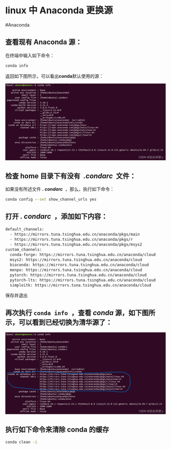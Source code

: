 # linux 中 Anaconda 更换源
#Anaconda 

## 查看现有 Anaconda 源：

在终端中输入如下命令：
~~~cmd
conda info
~~~

返回如下图所示，可以看出**conda**默认使用的源：

![](linux中Anaconda更换源/conda默认使用的源.png)

## 检查 **home** 目录下有没有  _**.condarc**_  文件：

如果没有所述文件 _**. condarc**_  ，那么，执行如下命令：
~~~cmd
conda config --set show_channel_urls yes
~~~

## 打开 _**. condarc**_  ，添加如下内容：
~~~vim
default_channels:
  - https://mirrors.tuna.tsinghua.edu.cn/anaconda/pkgs/main
  - https://mirrors.tuna.tsinghua.edu.cn/anaconda/pkgs/r
  - https://mirrors.tuna.tsinghua.edu.cn/anaconda/pkgs/msys2
custom_channels:
  conda-forge: https://mirrors.tuna.tsinghua.edu.cn/anaconda/cloud
  msys2: https://mirrors.tuna.tsinghua.edu.cn/anaconda/cloud
  bioconda: https://mirrors.tuna.tsinghua.edu.cn/anaconda/cloud
  menpo: https://mirrors.tuna.tsinghua.edu.cn/anaconda/cloud
  pytorch: https://mirrors.tuna.tsinghua.edu.cn/anaconda/cloud
  pytorch-lts: https://mirrors.tuna.tsinghua.edu.cn/anaconda/cloud
  simpleitk: https://mirrors.tuna.tsinghua.edu.cn/anaconda/cloud
~~~

保存并退出

## 再次执行 `conda info `，查看 _**conda**_ 源，如下图所示，可以看到已经切换为清华源了：

![](linux中Anaconda更换源/再次查看conda源.png)
## 执行如下命令来清除 conda 的缓存

~~~cmd
conda clean -i
~~~